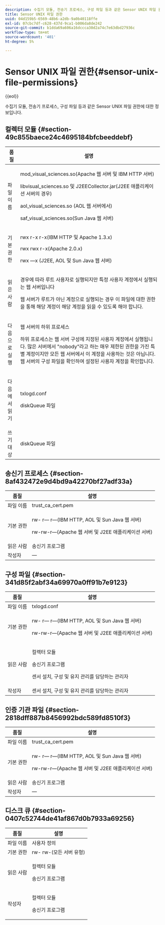 ```yaml
---
description: 수집기 모듈, 전송기 프로세스, 구성 파일 등과 같은 Sensor UNIX 파일 권한에 대한 정보입니다.
title: Sensor UNIX 파일 권한
uuid: 04d159b5-6569-48b6-a2db-9a0b40118ffe
exl-id: 07cbc7df-c628-437d-9ca1-b006da8de242
source-git-commit: b1dda69a606a16dccca30d2a74c7e63dbd27936c
workflow-type: tm+mt
source-wordcount: '401'
ht-degree: 5%

---
```


# Sensor UNIX 파일 권한{#sensor-unix-file-permissions}

{{eol}}

수집기 모듈, 전송기 프로세스, 구성 파일 등과 같은 Sensor UNIX 파일 권한에 대한 정보입니다.

## 컬렉터 모듈 {#section-49c855baece24c4695184bfcbeeddebf}

<table id="table_0B972ABD2A5342CA8A6FE80EB666298A"> 
 <thead> 
  <tr> 
   <th colname="col1" class="entry"> 품질 </th> 
   <th colname="col2" class="entry"> 설명 </th> 
  </tr>
 </thead>
 <tbody> 
  <tr> 
   <td colname="col1"> <p>파일 이름 </p> </td> 
   <td colname="col2"> <p>mod_visual_sciences.so(Apache 웹 서버 및 IBM HTTP 서버) </p> <p>libvisual_sciences.so 및 J2EECollector.jar(J2EE 애플리케이션 서버의 경우) </p> <p>aol_visual_sciences.so (AOL 웹 서버에서) </p> <p>saf_visual_sciences.so(Sun Java 웹 서버) </p> </td> 
  </tr> 
  <tr> 
   <td colname="col1"> <p>기본 권한 </p> </td> 
   <td colname="col2"> <p>rwx r-x r-x(IBM HTTP 및 Apache 1.3.x) </p> <p>rwx rwx r-x(Apache 2.0.x) </p> <p>rwx —x (J2EE, AOL 및 Sun Java 웹 서버) </p> </td> 
  </tr> 
  <tr> 
   <td colname="col1"> <p>읽은 사람 </p> </td> 
   <td colname="col2"> <p>경우에 따라 루트 사용자로 실행되지만 특정 사용자 계정에서 실행되는 웹 서버입니다 </p> <p>웹 서버가 루트가 아닌 계정으로 실행되는 경우 이 파일에 대한 권한을 통해 해당 계정이 해당 계정을 읽을 수 있도록 해야 합니다. </p> </td> 
  </tr> 
  <tr> 
   <td colname="col1"> <p>다음으로 실행 </p> </td> 
   <td colname="col2"> <p>웹 서버의 하위 프로세스 </p> <p>하위 프로세스는 웹 서버 구성에 지정된 사용자 계정에서 실행됩니다. 많은 서버에서 "nobody"라고 하는 매우 제한된 권한을 가진 특별 계정이지만 모든 웹 서버에서 이 계정을 사용하는 것은 아닙니다. 웹 서버의 구성 파일을 확인하여 설정된 사용자 계정을 확인합니다. </p> </td> 
  </tr> 
  <tr> 
   <td colname="col1"> <p>다음에서 읽기 </p> </td> 
   <td colname="col2"> <p>txlogd.conf </p> <p>diskQueue 파일 </p> </td> 
  </tr> 
  <tr> 
   <td colname="col1"> 쓰기 대상 </td> 
   <td colname="col2"> diskQueue 파일 </td> 
  </tr> 
 </tbody> 
</table>

## 송신기 프로세스 {#section-8af432472e9d4bd9a42270bf27adf33a}

<table id="table_3028CC9640D54016BD8CA7F9CAA34280"> 
 <thead> 
  <tr> 
   <th colname="col1" class="entry"> 품질 </th> 
   <th colname="col2" class="entry"> 설명 </th> 
  </tr>
 </thead>
 <tbody> 
  <tr> 
   <td colname="col1"> 파일 이름 </td> 
   <td colname="col2"> trust_ca_cert.pem </td> 
  </tr> 
  <tr> 
   <td colname="col1"> <p>기본 권한 </p> </td> 
   <td colname="col2"> <p>rw- r— r—(IBM HTTP, AOL 및 Sun Java 웹 서버) </p> <p>rw-rw-r—(Apache 웹 서버 및 J2EE 애플리케이션 서버) </p> </td> 
  </tr> 
  <tr> 
   <td colname="col1"> 읽은 사람 </td> 
   <td colname="col2"> 송신기 프로그램 </td> 
  </tr> 
  <tr> 
   <td colname="col1"> 작성자 </td> 
   <td colname="col2"> — </td> 
  </tr> 
 </tbody> 
</table>

## 구성 파일 {#section-341d85f2abf34a69970a0ff91b7e9123}

<table id="table_79AC614F5435443CB3CFB457B8375704"> 
 <thead> 
  <tr> 
   <th colname="col1" class="entry"> 품질 </th> 
   <th colname="col2" class="entry"> 설명 </th> 
  </tr>
 </thead>
 <tbody> 
  <tr> 
   <td colname="col1"> 파일 이름 </td> 
   <td colname="col2"> txlogd.conf </td> 
  </tr> 
  <tr> 
   <td colname="col1"> <p>기본 권한 </p> </td> 
   <td colname="col2"> <p>rw- r— r—(IBM HTTP, AOL 및 Sun Java 웹 서버) </p> <p>rw-rw-r—(Apache 웹 서버 및 J2EE 애플리케이션 서버) </p> </td> 
  </tr> 
  <tr> 
   <td colname="col1"> 읽은 사람 </td> 
   <td colname="col2"> <p>컬렉터 모듈 </p> <p>송신기 프로그램 </p> <p>센서 설치, 구성 및 유지 관리를 담당하는 관리자 </p> </td> 
  </tr> 
  <tr> 
   <td colname="col1"> 작성자 </td> 
   <td colname="col2"> 센서 설치, 구성 및 유지 관리를 담당하는 관리자 </td> 
  </tr> 
 </tbody> 
</table>

## 인증 기관 파일 {#section-2818dff887b8456992bdc589fd8510f3}

<table id="table_ED8BEEEFA91245C3A6645D27B148A5A7"> 
 <thead> 
  <tr> 
   <th colname="col1" class="entry"> 품질 </th> 
   <th colname="col2" class="entry"> 설명 </th> 
  </tr>
 </thead>
 <tbody> 
  <tr> 
   <td colname="col1"> 파일 이름 </td> 
   <td colname="col2"> trust_ca_cert.pem </td> 
  </tr> 
  <tr> 
   <td colname="col1"> <p>기본 권한 </p> </td> 
   <td colname="col2"> <p>rw- r— r—(IBM HTTP, AOL 및 Sun Java 웹 서버) </p> <p>rw-rw-r—(Apache 웹 서버 및 J2EE 애플리케이션 서버) </p> </td> 
  </tr> 
  <tr> 
   <td colname="col1"> 읽은 사람 </td> 
   <td colname="col2"> 송신기 프로그램 </td> 
  </tr> 
  <tr> 
   <td colname="col1"> 작성자 </td> 
   <td colname="col2"> — </td> 
  </tr> 
 </tbody> 
</table>

## 디스크 큐 {#section-0407c52744de41af867d0b7933a69256}

<table id="table_35DB32228E7443FF90BE24AB14CBE54B"> 
 <thead> 
  <tr> 
   <th colname="col1" class="entry"> 품질 </th> 
   <th colname="col2" class="entry"> 설명 </th> 
  </tr>
 </thead>
 <tbody> 
  <tr> 
   <td colname="col1"> 파일 이름 </td> 
   <td colname="col2"> 사용자 정의 </td> 
  </tr> 
  <tr> 
   <td colname="col1"> 기본 권한 </td> 
   <td colname="col2"> rw- rw-(모든 서버 유형) </td> 
  </tr> 
  <tr> 
   <td colname="col1"> <p>읽은 사람 </p> </td> 
   <td colname="col2"> <p>컬렉터 모듈 </p> <p>송신기 프로그램 </p> </td> 
  </tr> 
  <tr> 
   <td colname="col1"> <p>작성자 </p> </td> 
   <td colname="col2"> <p>컬렉터 모듈 </p> <p>송신기 프로그램 </p> </td> 
  </tr> 
 </tbody> 
</table>

